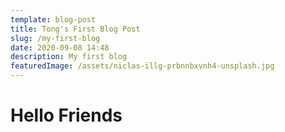 ```yaml
---
template: blog-post
title: Tong's First Blog Post
slug: /my-first-blog
date: 2020-09-08 14:48
description: My first blog
featuredImage: /assets/niclas-illg-prbnnbxvnh4-unsplash.jpg
---
```

# Hello Friends